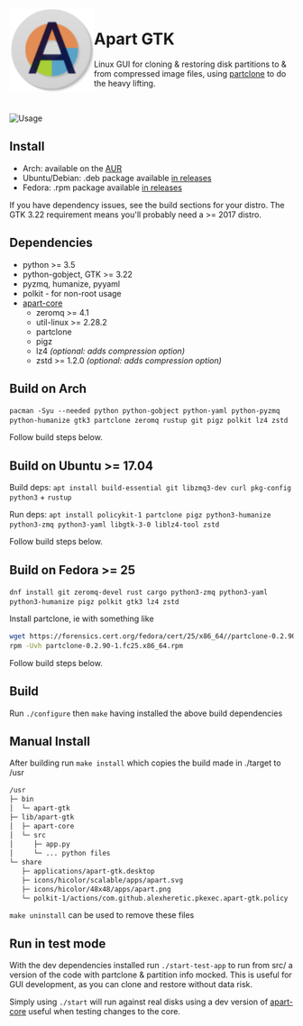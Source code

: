 <img align="left" alt="" src="icon/apart.svg" height="150" />

Apart GTK
=========
Linux GUI for cloning & restoring disk partitions to & from compressed image files, using [partclone](http://partclone.org) to do the heavy lifting.

<br/>

![Usage](https://raw.githubusercontent.com/alexheretic/apart-gtk/readme-images/apart-gtk-usage.gif?raw=true "Usage")

## Install
* Arch: available on the [AUR](https://aur.archlinux.org/packages/apart-gtk)
* Ubuntu/Debian: .deb package available [in releases](https://github.com/alexheretic/apart-gtk/releases)
* Fedora: .rpm package available [in releases](https://github.com/alexheretic/apart-gtk/releases)

If you have dependency issues, see the build sections for your distro. The GTK 3.22 requirement means you'll probably need a >= 2017 distro.

## Dependencies
* python >= 3.5
* python-gobject, GTK >= 3.22
* pyzmq, humanize, pyyaml
* polkit - for non-root usage
* [apart-core](https://github.com/alexheretic/apart-core)
  * zeromq >= 4.1
  * util-linux >= 2.28.2
  * partclone
  * pigz
  * lz4 *(optional: adds compression option)*
  * zstd >= 1.2.0 *(optional: adds compression option)*

## Build on Arch
`pacman -Syu --needed python python-gobject python-yaml python-pyzmq python-humanize gtk3 partclone zeromq rustup git pigz polkit lz4 zstd`

Follow build steps below.

## Build on Ubuntu >= 17.04
Build deps: `apt install build-essential git libzmq3-dev curl pkg-config python3` + `rustup`

Run deps: `apt install policykit-1 partclone pigz python3-humanize python3-zmq python3-yaml libgtk-3-0 liblz4-tool zstd`

Follow build steps below.

## Build on Fedora >= 25
`dnf install git zeromq-devel rust cargo python3-zmq python3-yaml python3-humanize pigz polkit gtk3 lz4 zstd`

Install partclone, ie with something like
```sh
wget https://forensics.cert.org/fedora/cert/25/x86_64//partclone-0.2.90-1.fc25.x86_64.rpm
rpm -Uvh partclone-0.2.90-1.fc25.x86_64.rpm
```

Follow build steps below.

## Build
Run `./configure` then `make` having installed the above build dependencies

## Manual Install
After building run `make install` which copies the build made in ./target to /usr
```
/usr
├─ bin
│  └─ apart-gtk
├─ lib/apart-gtk
│  ├─ apart-core
│  └─ src
│     ├─ app.py
│     └─ ... python files
└─ share
   ├─ applications/apart-gtk.desktop
   ├─ icons/hicolor/scalable/apps/apart.svg
   ├─ icons/hicolor/48x48/apps/apart.png
   └─ polkit-1/actions/com.github.alexheretic.pkexec.apart-gtk.policy
```

`make uninstall` can be used to remove these files

## Run in test mode
With the dev dependencies installed run `./start-test-app` to run from src/ a version of the code with
partclone & partition info mocked. This is useful for GUI development, as you can clone and restore without data risk.

Simply using `./start` will run against real disks using a dev version of [apart-core](https://github.com/alexheretic/apart-core) useful when testing changes to the core.
